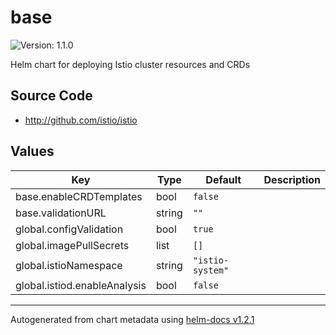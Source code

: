 # base

![Version: 1.1.0](https://img.shields.io/badge/Version-1.1.0-informational?style=flat-square)

Helm chart for deploying Istio cluster resources and CRDs

## Source Code

* <http://github.com/istio/istio>

## Values

| Key | Type | Default | Description |
|-----|------|---------|-------------|
| base.enableCRDTemplates | bool | `false` |  |
| base.validationURL | string | `""` |  |
| global.configValidation | bool | `true` |  |
| global.imagePullSecrets | list | `[]` |  |
| global.istioNamespace | string | `"istio-system"` |  |
| global.istiod.enableAnalysis | bool | `false` |  |

----------------------------------------------
Autogenerated from chart metadata using [helm-docs v1.2.1](https://github.com/norwoodj/helm-docs/releases/v1.2.1)
